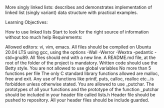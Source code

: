    More singly linked lists: describes and demonstrates implementation of linked list (singly variant) data structure with practical examples.

Learning Objectives:

How to use linked lists
Start to look for the right source of information without too much help
Requirements:

Allowed editors: vi, vim, emacs.
All files should be compiled on Ubuntu 20.04 LTS using gcc, using the options -Wall -Werror -Wextra -pedantic -std=gnu89.
All files should end with a new line.
A README.md file, at the root of the folder of the project is mandatory.
Written code should use the Betty style.
You are not allowed to use global variables
No more than 5 functions per file
The only C standard library functions allowed are malloc, free and exit. Any use of functions like printf, puts, calloc, realloc etc...is forbidden unless otherwise stated.
You are allowed to use _putchar.
The prototypes of all your functions and the prototype of the function _putchar should be included in your header file called lists.h
Header file should be pushed to repository.
All your header files should be include guarded.
